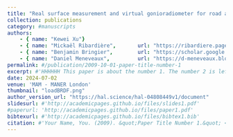 ```yaml
---
title: "Real surface measurement and virtual gonioradiometer for road appearance prediction"
collection: publications
category: #manuscripts
authors:
    - { name: "Kewei Xu"}
    - { name: "Mickaël Ribardière",       url: "https://ribardiere.pages.xlim.fr/" }
    - { name: "Benjamin Bringier",        url: "https://scholar.google.com/citations?user=jhn3hZwAAAAJ&hl=en"}
    - { name: "Daniel Meneveaux",         url: "https://d-meneveaux.blogspot.com/" }
permalink: #/publication/2009-10-01-paper-title-number-1
excerpt: #'HHHHHH This paper is about the number 1. The number 2 is left for future work.'
date: 2024-07-02
venue: 'MAM - MANER London'
thumbnail: "loadBRDF.png"
author_version_url: "https://hal.science/hal-04808449v1/document"
slidesurl: #'http://academicpages.github.io/files/slides1.pdf'
#paperurl: 'http://academicpages.github.io/files/paper1.pdf'
bibtexurl: #'http://academicpages.github.io/files/bibtex1.bib'
citation: #'Your Name, You. (2009). &quot;Paper Title Number 1.&quot; <i>Journal 1</i>. 1(1).'
---
```

<!-- The contents above will be part of a list of publications, if the user clicks the link for the publication than the contents of section will be rendered as a full page, allowing you to provide more information about the paper for the reader. When publications are displayed as a single page, the contents of the above "citation" field will automatically be included below this section in a smaller font. -->
